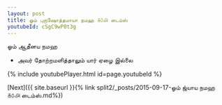 ```yaml
---
layout: post
title: ஓம் புருஷோத்தமாயா நமஹ ௧௦௮ டைம்ஸ்
youtubeId: cSgC9wP0t3g
---
```

 
 
 ஓம் ஆதீனய நமஹ  
 
 -  அவர் தோற்றமளித்தாலும் யார் ஏழை இல்லை 
 
  
 
  
 
 
 
 
 
 


{% include youtubePlayer.html id=page.youtubeId %}
 
[Next]({{ site.baseurl }}{% link  split2/_posts/2015-09-17-ஓம் ஜ்யாய நமஹ ௧௦௮ டைம்ஸ்.md%})
 
